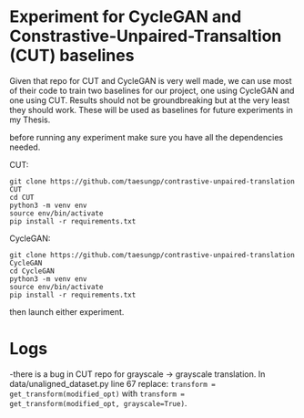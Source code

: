# Experiment for CycleGAN and Constrastive-Unpaired-Transaltion (CUT) baselines

Given that repo for CUT and CycleGAN is very well made, we can use most of their code to train two baselines for our project, one using CycleGAN and one using CUT. Results should not be groundbreaking but at the very least they should work. These will be used as baselines for future experiments in my Thesis.

before running any experiment make sure you have all the dependencies needed.

CUT:
```
git clone https://github.com/taesungp/contrastive-unpaired-translation CUT
cd CUT
python3 -m venv env
source env/bin/activate
pip install -r requirements.txt
```

CycleGAN:
```
git clone https://github.com/taesungp/contrastive-unpaired-translation CycleGAN
cd CycleGAN
python3 -m venv env
source env/bin/activate
pip install -r requirements.txt
```
then launch either experiment.

# Logs

-there is a bug in CUT repo for grayscale -> grayscale translation. In data/unaligned_dataset.py line 67 replace: ```transform = get_transform(modified_opt)``` with ```transform = get_transform(modified_opt, grayscale=True)```.
